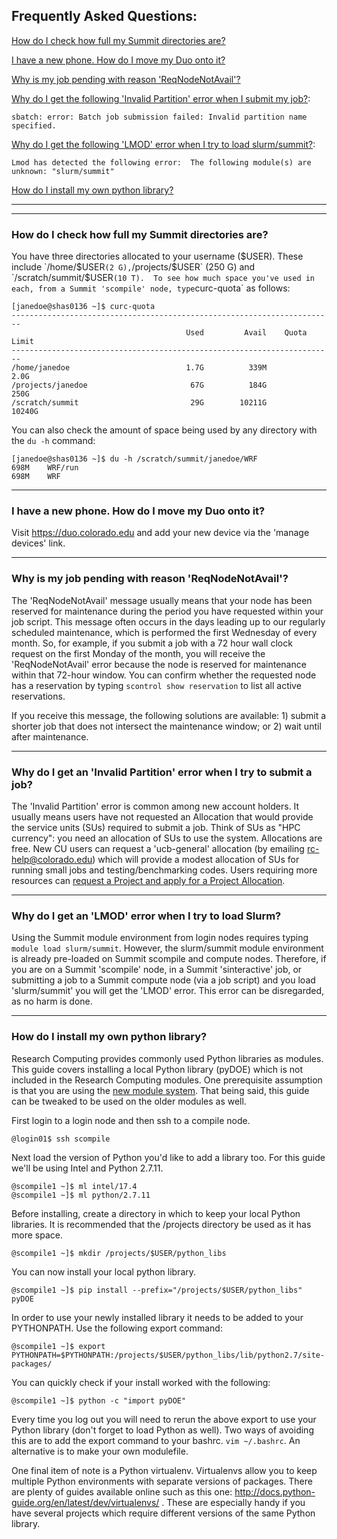 ## Frequently Asked Questions:

[How do I check how full my Summit directories are?](#how-do-i-check-how-full-my-summit-directories-are)

[I have a new phone. How do I move my Duo onto it?](#i-have-a-new-phone-how-do-i-move-my-duo-onto-it)

[Why is my job pending with reason 'ReqNodeNotAvail'?](#why-is-my-job-pending-with-reason-reqnodenotavail)

[Why do I get the following 'Invalid Partition' error when I submit my job?](#why-do-i-get-an-invalid-partition-error-when-i-try-to-submit-a-job): 
```
sbatch: error: Batch job submission failed: Invalid partition name specified.
```

[Why do I get the following 'LMOD' error when I try to load slurm/summit?](#why-do-i-get-an-lmod-error-when-i-try-to-load-slurm): 
```
Lmod has detected the following error:  The following module(s) are unknown: "slurm/summit"
```

[How do I install my own python library?](#how-do-i-install-my-own-python-library)

***
***

### How do I check how full my Summit directories are?

You have three directories allocated to your username ($USER).  These include `/home/$USER` (2 G), `/projects/$USER` (250 G) and `/scratch/summit/$USER` (10 T).  To see how much space you've used in each, from a Summit 'scompile' node, type `curc-quota` as follows:

```
[janedoe@shas0136 ~]$ curc-quota
------------------------------------------------------------------------
                                       Used         Avail    Quota Limit
------------------------------------------------------------------------
/home/janedoe                          1.7G          339M           2.0G
/projects/janedoe                       67G          184G           250G
/scratch/summit                         29G        10211G         10240G
```

You can also check the amount of space being used by any directory with the `du -h` command: 

```
[janedoe@shas0136 ~]$ du -h /scratch/summit/janedoe/WRF
698M	WRF/run
698M	WRF
```

***

### I have a new phone. How do I move my Duo onto it?

Visit <a href="https://duo.colorado.edu">https://duo.colorado.edu</a> and add your new device via the 'manage devices' link. 

***

### Why is my job pending with reason 'ReqNodeNotAvail'?

The 'ReqNodeNotAvail' message usually means that your node has been reserved for maintenance during the period you have requested within your job script.  This message often occurs in the days leading up to our regularly scheduled maintenance, which is performed the first Wednesday of every month. So, for example, if you submit a job with a 72 hour wall clock request on the first Monday of the month, you will receive the 'ReqNodeNotAvail' error because the node is reserved for maintenance within that 72-hour window. You can confirm whether the requested node has a reservation by typing `scontrol show reservation` to list all active reservations. 

If you receive this message, the following solutions are available: 1) submit a shorter job that does not intersect the maintenance window; or 2) wait until after maintenance. 


***

### Why do I get an 'Invalid Partition' error when I try to submit a job?

The 'Invalid Partition' error is common among new account holders.  It usually means users have not requested an Allocation that would provide the service units (SUs) required to submit a job.  Think of SUs as "HPC currency": you need an allocation of SUs to use the system.  Allocations are free. New CU users can request a 'ucb-general' allocation (by emailing rc-help@colorado.edu) which will provide a modest allocation of SUs for running small jobs and testing/benchmarking codes.  Users requiring more resources can <a href="https://www.rc.colorado.edu/support/user-guide/allocations.html">request a Project and apply for a Project Allocation</a>.

***

### Why do I get an 'LMOD' error when I try to load Slurm?

Using the Summit module environment from login nodes requires typing `module load slurm/summit`. However, the slurm/summit module environment is already pre-loaded on Summit scompile and compute nodes. Therefore, if you are on a Summit 'scompile' node, in a Summit 'sinteractive' job, or submitting a job to a Summit compute node (via a job script) and you load 'slurm/summit' you will get the 'LMOD' error. This error can be disregarded, as no harm is done.  


***


### How do I install my own python library?

<p>Research Computing provides commonly used Python libraries as modules. This guide covers installing a local Python library (pyDOE) which is not included in the Research Computing modules. One prerequisite assumption is that you are using the <a href="https://www.rc.colorado.edu/support/user-guide/modules.html">new module system</a>. That being said, this guide can be tweaked to be used on the older modules as well.</p>
<p>First login to a login node and then ssh to a compile node.</p>
<pre>
<code>@login01$ ssh scompile</code></pre>
<p>Next load the version of Python you'd like to add a library too. For this guide we'll be using Intel and Python 2.7.11.</p>
<pre>
<code>@scompile1 ~]$ ml intel/17.4
@scompile1 ~]$ ml python/2.7.11</code></pre>
<p>Before installing, create a directory in which to keep your local Python libraries. It is recommended that the /projects directory be used as it has more space.</p>
<pre>
<code>@scompile1 ~]$ mkdir /projects/$USER/python_libs</code></pre>
<p>You can now install your local python library.</p>
<pre>
<code>@scompile1 ~]$ pip install --prefix="/projects/$USER/python_libs" pyDOE</code></pre>
<p>In order to use your newly installed library it needs to be added to your PYTHONPATH. Use the following export command:</p>
<pre>
<code>@scompile1 ~]$ export PYTHONPATH=$PYTHONPATH:/projects/$USER/python_libs/lib/python2.7/site-packages/</code></pre>
<p>You can quickly check if your install worked with the following:</p>
<pre>
<code>@scompile1 ~]$ python -c "import pyDOE"</code></pre>
<p>Every time you log out you will need to rerun the above export to use your Python library (don't forget to load Python as well). Two ways of avoiding this are to add the export command to your bashrc. <code>vim ~/.bashrc</code>. An alternative is to make your own modulefile.</p>
<p>One final item of note is a Python virtualenv. Virtualenvs allow you to keep multiple Python environments with separate versions of packages. There are plenty of guides available online such as this one: <a href="http://docs.python-guide.org/en/latest/dev/virtualenvs/">http://docs.python-guide.org/en/latest/dev/virtualenvs/</a> . These are especially handy if you have several projects which require different versions of the same Python library.</p>